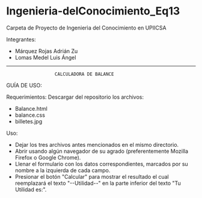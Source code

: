 # Ingenieria-delConocimiento_Eq13
Carpeta de Proyecto de Ingenierìa del Conocimiento en UPIICSA

Integrantes:
- Márquez Rojas Adrián Zu
- Lomas Medel Luis Ángel



*******************************************************************
                      CALCULADORA DE BALANCE 

GUÍA DE USO:

Requerimientos:
Descargar del repositorio los archivos:
- Balance.html
- balance.css
- billetes.jpg


Uso:
- Dejar los tres archivos antes mencionados en el mismo directorio.
- Abrir usando algún navegador de su agrado (preferentemente 
  Mozilla Firefox o Google Chrome).
- Llenar el formulario con los datos correspondientes, marcados
  por su nombre a la izquierda de cada campo.
- Presionar el botón "Calcular" para mostrar el resultado el cual
  reemplazará el texto "--Utilidad--" en la parte inferior del
  texto "Tu Utilidad es:". 
